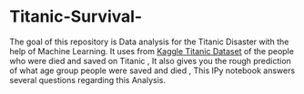 # Titanic-Survival-
The goal of this repository is Data analysis for the Titanic Disaster with the help of Machine Learning. It uses  from [Kaggle Titanic Dataset](https://www.kaggle.com/c/titanic/data) of the people who were died and saved on Titanic , It also gives you the rough prediction of what age group people were saved and died , This IPy notebook answers several questions regarding this Analysis.

